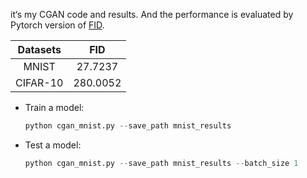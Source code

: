 it‘s my CGAN code and results. And the performance is evaluated by Pytorch version of  [FID](https://github.com/mseitzer/pytorch-fid).

| Datasets | FID |
| :------: | :----: |
| MNIST |  27.7237|
| CIFAR-10 | 280.0052 |

* Train  a model:

  ```python
  python cgan_mnist.py --save_path mnist_results
  ```

* Test a model:

  ```python
  python cgan_mnist.py --save_path mnist_results --batch_size 1 
  ```

